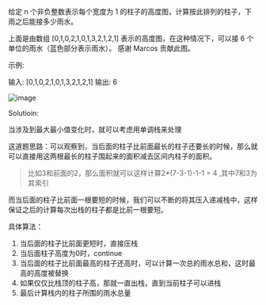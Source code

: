 给定 n 个非负整数表示每个宽度为 1 的柱子的高度图，计算按此排列的柱子，下雨之后能接多少雨水。

上面是由数组 [0,1,0,2,1,0,1,3,2,1,2,1] 表示的高度图，在这种情况下，可以接 6 个单位的雨水（蓝色部分表示雨水）。 感谢 Marcos 贡献此图。

示例:

输入: [0,1,0,2,1,0,1,3,2,1,2,1]
输出: 6

![image](https://assets.leetcode-cn.com/aliyun-lc-upload/uploads/2018/10/22/rainwatertrap.png)

Solutioin:

当涉及到最大最小值变化时，就可以考虑用单调栈来处理

这道题思路：可以观察到，当后面的柱子比前面最长的柱子还要长的时候，那么就可以直接用这两根最长的柱子围起来的面积减去区间内柱子的面积。

> 比如3和前面的2，那么面积就可以这样计算2*(7-3-1)-1-1 = 4 ,其中7和3为其索引


而当后面的柱子比前面一根要短的时候，我们可以不断的将其压入递减栈中，这样保证之后的计算每次出栈的柱子都是比前一根要短。

具体算法：
1. 当后面的柱子比前面更短时，直接压栈
2. 当后面柱子高度为0时，continue
3. 当后面的柱子比前面最高的柱子还高时，可以计算一次总的雨水总和，这时最高的高度被替换
4. 如果仅仅比栈顶的柱子高，那就一直出栈，直到当前柱子可以进栈
5. 最后计算栈内的柱子所围的雨水总量
